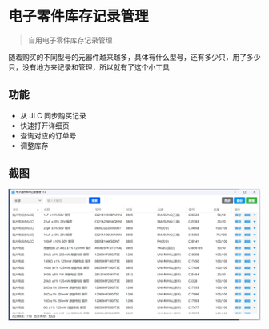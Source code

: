 # 电子零件库存记录管理

> 自用电子零件库存记录管理

随着购买的不同型号的元器件越来越多，具体有什么型号，还有多少只，用了多少只，没有地方来记录和管理，所以就有了这个小工具

## 功能

- 从 JLC 同步购买记录
- 快速打开详细页
- 查询对应的订单号
- 调整库存

## 截图

![screenshot](./docs/screenshot.png)

